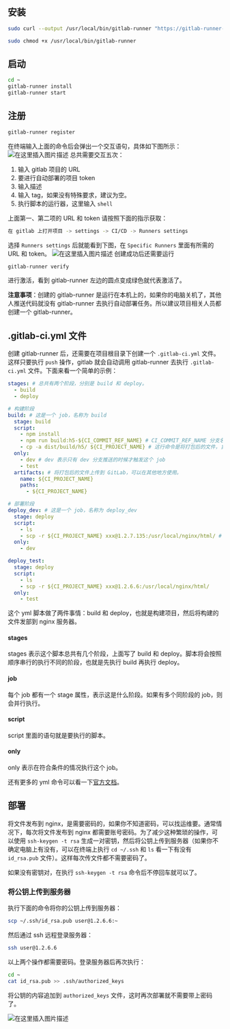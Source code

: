 ## 安装
```bash
sudo curl --output /usr/local/bin/gitlab-runner "https://gitlab-runner-downloads.s3.amazonaws.com/latest/binaries/gitlab-runner-darwin-amd64"

sudo chmod +x /usr/local/bin/gitlab-runner
```
## 启动
```bash
cd ~
gitlab-runner install
gitlab-runner start
```
## 注册
```bash
gitlab-runner register
```
在终端输入上面的命令后会弹出一个交互语句，具体如下图所示：
![在这里插入图片描述](https://img-blog.csdnimg.cn/20210421115653783.png)
总共需要交互五次：
1. 输入 gitlab 项目的 URL
2. 要进行自动部署的项目 token
3. 输入描述
4. 输入 tag，如果没有特殊要求，建议为空。
5. 执行脚本的运行器，这里输入 `shell`

上面第一、第二项的 URL 和 token 请按照下面的指示获取：
```bash
在 gitlab 上打开项目 -> settings -> CI/CD -> Runners settings
```
选择 `Runners settings` 后就能看到下图，在 `Specific Runners` 里面有所需的 URL 和 token。
![在这里插入图片描述](https://img-blog.csdnimg.cn/20210421191422842.png?x-oss-process=image/watermark,type_ZmFuZ3poZW5naGVpdGk,shadow_10,text_aHR0cHM6Ly9ibG9nLmNzZG4ubmV0L3E0MTEwMjAzODI=,size_16,color_FFFFFF,t_70)
创建成功后还需要运行
```bash
gitlab-runner verify
```
进行激活，看到 gitlab-runner 左边的圆点变成绿色就代表激活了。

**注意事项**：创建的 gitlab-runner 是运行在本机上的，如果你的电脑关机了，其他人推送代码就没有 gitlab-runner 去执行自动部署任务。所以建议项目相关人员都创建一个 gitlab-runner。

## .gitlab-ci.yml 文件
创建 gitlab-runner 后，还需要在项目根目录下创建一个 `.gitlab-ci.yml` 文件。这样只要执行 `push` 操作，gitlab 就会自动调用 gitlab-runner 去执行 `.gitlab-ci.yml` 文件。下面来看一个简单的示例：
```yml
stages: # 总共有两个阶段，分别是 build 和 deploy。
  - build
  - deploy

# 构建阶段 
build: # 这是一个 job，名称为 build
  stage: build
  script:
    - npm install
    - npm run build:h5-${CI_COMMIT_REF_NAME} # CI_COMMIT_REF_NAME 分支名称
    - cp -a dist/build/h5/ ${CI_PROJECT_NAME} # 这行命令是将打包后的文件，复制到项目根目录下，并用项目名称重新全名。CI_PROJECT_NAME是一个变量，即项目名称
  only: 
    - dev # dev 表示只有 dev 分支推送的时候才触发这个 job
    - test
  artifacts: # 将打包后的文件上传到 GitLab，可以在其他地方使用。
    name: ${CI_PROJECT_NAME}
    paths:
      - ${CI_PROJECT_NAME}

# 部署阶段
deploy_dev: # 这是一个 job，名称为 deploy_dev
  stage: deploy
  script:
    - ls
    - scp -r ${CI_PROJECT_NAME} xxx@1.2.7.135:/usr/local/nginx/html/ # 将上一阶段上传的文件传到 nginx 服务器。这里需要写 nginx 服务器的用户名和地址，为了安全需要，这里是乱填的
  only: 
    - dev

deploy_test:
  stage: deploy
  script:
    - ls
    - scp -r ${CI_PROJECT_NAME} xxx@1.2.6.6:/usr/local/nginx/html/
  only: 
    - test
```
这个 yml 脚本做了两件事情：build 和 deploy，也就是构建项目，然后将构建的文件发部到 nginx 服务器。
#### stages
stages 表示这个脚本总共有几个阶段，上面写了 build 和 deploy。脚本将会按照顺序串行的执行不同的阶段，也就是先执行 build 再执行 deploy。

#### job
每个 job 都有一个 stage 属性，表示这是什么阶段。如果有多个同阶段的 job，则会并行执行。

#### script
script 里面的语句就是要执行的脚本。
#### only
only 表示在符合条件的情况执行这个 job。

还有更多的 yml 命令可以看一下[官方文档](https://docs.gitlab.com/ee/ci/yaml/gitlab_ci_yaml.html)。

## 部署
将文件发布到 nginx，是需要密码的，如果你不知道密码，可以找运维要。通常情况下，每次将文件发布到 nginx 都需要账号密码。为了减少这种繁琐的操作，可以使用 `ssh-keygen -t rsa` 生成一对密钥，然后将公钥上传到服务器（如果你不确定电脑上有没有，可以在终端上执行 `cd ~/.ssh` 和 `ls` 看一下有没有 `id_rsa.pub` 文件）。这样每次传文件都不需要密码了。 

如果没有密钥对，在执行 `ssh-keygen -t rsa` 命令后不停回车就可以了。

### 将公钥上传到服务器
执行下面的命令将你的公钥上传到服务器：
```bash
scp ~/.ssh/id_rsa.pub user@1.2.6.6:~
```
然后通过 ssh 远程登录服务器：
```bash
ssh user@1.2.6.6
```
以上两个操作都需要密码。登录服务器后再次执行：
```bash
cd ~
cat id_rsa.pub >> .ssh/authorized_keys
```
将公钥的内容追加到 `authorized_keys` 文件，这时再次部署就不需要带上密码了。

![在这里插入图片描述](https://img-blog.csdnimg.cn/20210421201619206.png)
